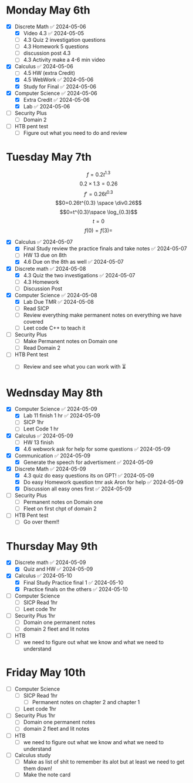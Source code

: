 # Monday May 6th

- [x] Discrete Math ✅ 2024-05-06
	- [x] Video 4.3 ✅ 2024-05-05
	- [ ] 4.3 Quiz  2 investigation questions 
	- [ ] 4.3 Homework 5 questions 
	- [ ] discussion post 4.3 
	- [ ] 4.3 Activity make a 4-6 min video
- [x] Calculus ✅ 2024-05-06
	- [ ] 4.5 HW (extra Credit)
	- [x] 4.5 WebWork ✅ 2024-05-06
	- [x] Study for Final ✅ 2024-05-06
- [x] Computer Science ✅ 2024-05-06
	- [x] Extra Credit ✅ 2024-05-06
	- [x] Lab ✅ 2024-05-06
- [ ] Security Plus
	- [ ] Domain 2 
- [ ] HTB pent test
	- [ ] Figure out what you need to do and review 

# Tuesday May 7th 
$$f= 0.2t^{1.3}$$
$$0.2\times 1.3= 0.26$$
$$f'=0.26t^{0.3}$$
$$0=0.26t^{0.3} \space \div0.26$$
$$0=t^{0.3}\space \log_{0.3}$$
$$t=0$$
$$f(0)=
f(3)=$$
- [x] Calculus ✅ 2024-05-07
	- [x] Final Study review the practice finals and take notes ✅ 2024-05-07
	- [ ] HW 13 due on 8th 
	- [x] 4.6 Due on the 8th as well ✅ 2024-05-07
- [x] Discrete math ✅ 2024-05-08
	- [x] 4.3 Quiz the two investigations ✅ 2024-05-07
	- [ ] 4.3 Homework 
	- [ ] Discussion Post
- [x] Computer Science ✅ 2024-05-08
	- [x] Lab Due TMR ✅ 2024-05-08
	- [ ] Read SICP 
	- [ ] Review everything make permanent notes on everything we have covered
	- [ ] Leet code C++ to teach it
- [ ] Security Plus 
	- [ ] Make Permanent notes on Domain one 
	- [ ] Read Domain 2 
- [ ] HTB Pent test 
	- [ ] Review and see what you can work with ⏳ 


# Wednsday May 8th 

- [x] Computer Science ✅ 2024-05-09
	- [x] Lab 11 finish 1 hr ✅ 2024-05-09
	- [ ] SICP  1hr 
	- [ ] Leet Code 1 hr 
- [x] Calculus ✅ 2024-05-09
	- [ ] HW 13 finish 
	- [x] 4.6 webwork ask for help for some questions ✅ 2024-05-09
- [x] Communication ✅ 2024-05-09
	- [x] Generate the speech for advertisment ✅ 2024-05-09
- [x] Discrete Math ✅ 2024-05-09
	- [x] 4.3 quiz do easy questions its on GPT! ✅ 2024-05-09
	- [x] Do easy Homework question tmr ask Aron for help ✅ 2024-05-09
	- [x] Discussion all easy ones first ✅ 2024-05-09
- [ ] Security Plus 
	- [ ] Permanent notes on Domain one 
	- [ ] Fleet on first chpt of domain 2 
- [ ] HTB Pent test 
	- [ ] Go over them!!

# Thursday May 9th 

- [x] Discrete math ✅ 2024-05-09
	- [x] Quiz and HW ✅ 2024-05-09
- [x] Calculus ✅ 2024-05-10
	- [x] Final Study Practice final 1 ✅ 2024-05-10
	- [x] Practice finals on the others ✅ 2024-05-10
- [ ] Computer Science
	- [ ] SICP Read 1hr 
	- [ ] Leet code 1hr 
- [ ] Security Plus 1hr 
	- [ ] Domain one permanent notes 
	- [ ] domain 2 fleet and lit notes 
- [ ] HTB 
	- [ ] we need to figure out what we know and what we need to understand

# Friday May 10th 


- [ ] Computer Science
	- [ ] SICP Read 1hr 
		- [ ] Permanent notes on chapter 2 and chapter 1 
	- [ ] Leet code 1hr 

- [ ] Security Plus 1hr 
	- [ ] Domain one permanent notes 
	- [ ] domain 2 fleet and lit notes

- [ ] HTB 
	- [ ] we need to figure out what we know and what we need to understand
- [ ] Calculus study 
	- [ ] Make as list of shit to remember its alot but at least we need to get them down! 
	- [ ] Make the note card 